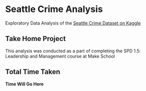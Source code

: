 # Seattle Crime Analysis
Exploratory Data Analysis of the [Seattle Crime Dataset on Kaggle](https://www.kaggle.com/mrisdal/starter-seattle-crime-stats-afcf7c9d-7)

## Take Home Project
This analysis was conducted as a part of completing the SPD 1.5: Leadership and Management course at Make School

## Total Time Taken 
**Time Will Go Here**
